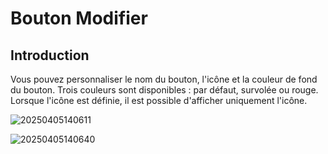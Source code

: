 # Bouton Modifier

## Introduction

Vous pouvez personnaliser le nom du bouton, l'icône et la couleur de fond du bouton. Trois couleurs sont disponibles : par défaut, survolée ou rouge. Lorsque l'icône est définie, il est possible d'afficher uniquement l'icône.

![20250405140611](https://static-docs.nocobase.com/20250405140611.png)

![20250405140640](https://static-docs.nocobase.com/20250405140640.png)


